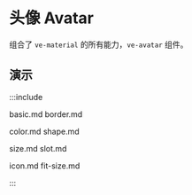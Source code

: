 # 头像 Avatar

组合了 `ve-material` 的所有能力，`ve-avatar` 组件。

## 演示

:::include

basic.md border.md

color.md shape.md

size.md slot.md

icon.md fit-size.md

:::